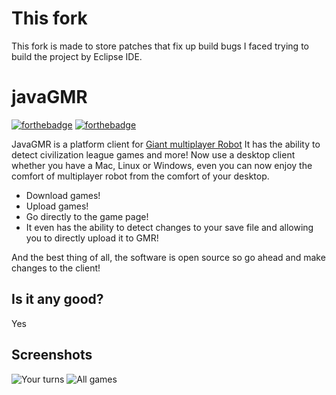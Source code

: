 # This fork #
This fork is made to store patches that fix up build bugs I faced trying to
build the project by Eclipse IDE.

# javaGMR # 
[![forthebadge](https://forthebadge.com/images/badges/fuck-it-ship-it.svg)](https://forthebadge.com)
[![forthebadge](https://forthebadge.com/images/badges/powered-by-electricity.svg)](https://forthebadge.com)


JavaGMR is a platform client for [Giant multiplayer Robot](http://multiplayerrobot.com/) It has the ability to detect civilization league games and more!
Now use a desktop client whether you have a Mac, Linux or Windows, even you can now enjoy the comfort of multiplayer robot from the comfort of your desktop.

- Download games!
- Upload games!
- Go directly to the game page!
- It even has the ability to detect changes to your save file and allowing you to directly upload it to GMR!

And the best thing of all, the software is open source so go ahead and make changes to the client!

## Is it any good? ##
 
Yes

## Screenshots ##

![Your turns](/images/yourturn.JPG)
![All games](/images/allgames.JPG)

